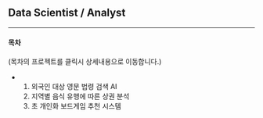 ## Data Scientist / Analyst
-----------------------------------------------------------
#### 목차
(목차의 프로젝트를 클릭시 상세내용으로 이동합니다.)
- 1. 외국인 대상 영문 법령 검색 AI
  2. 지역별 음식 유행에 따른 상권 분석
  3. 초 개인화 보드게임 추천 시스템
